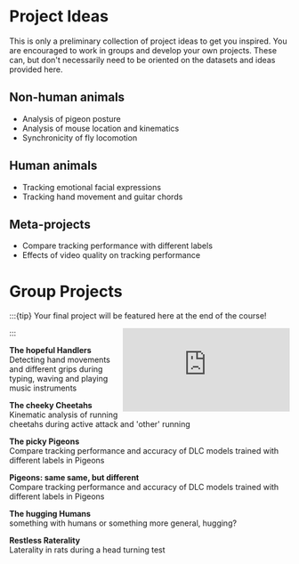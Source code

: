 # Project Ideas

This is only a preliminary collection of project ideas to get you inspired. You are encouraged to work in groups and develop your own projects. These can, but don't necessarily need to be oriented on the datasets and ideas provided here.  

## Non-human animals

* Analysis of pigeon posture
* Analysis of mouse location and kinematics
* Synchronicity of fly locomotion

## Human animals

* Tracking emotional facial expressions
* Tracking hand movement and guitar chords

## Meta-projects

* Compare tracking performance with different labels
* Effects of video quality on tracking performance

# Group Projects

:::{tip} Your final project will be featured here at the end of the course! 
<iframe src="https://giphy.com/embed/s2qXK8wAvkHTO" width="300" frameBorder="0" class="giphy-embed" align="right"></iframe>
:::

**The hopeful Handlers**  
Detecting hand movements and different grips during typing, waving and playing music instruments

**The cheeky Cheetahs**  
Kinematic analysis of running cheetahs during active attack and 'other' running 

**The picky Pigeons**  
Compare tracking performance and accuracy of DLC models trained with different labels in Pigeons

**Pigeons: same same, but different**  
Compare tracking performance and accuracy of DLC models trained with different labels in Pigeons

**The hugging Humans**  
something with humans or something more general, hugging?

**Restless Raterality**  
Laterality in rats during a head turning test